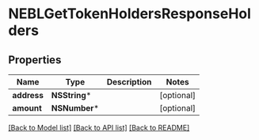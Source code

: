 # NEBLGetTokenHoldersResponseHolders

## Properties
Name | Type | Description | Notes
------------ | ------------- | ------------- | -------------
**address** | **NSString*** |  | [optional] 
**amount** | **NSNumber*** |  | [optional] 

[[Back to Model list]](../README.md#documentation-for-models) [[Back to API list]](../README.md#documentation-for-api-endpoints) [[Back to README]](../README.md)


